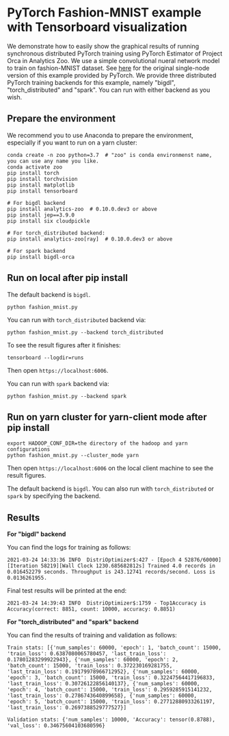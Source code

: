 # PyTorch Fashion-MNIST example with Tensorboard visualization
We demonstrate how to easily show the graphical results of running synchronous distributed PyTorch training using PyTorch Estimator of Project Orca in Analytics Zoo. We use a simple convolutional nueral network model to train on fashion-MNIST dataset. See [here](https://pytorch.org/tutorials/intermediate/tensorboard_tutorial.html) for the original single-node version of this example provided by PyTorch. We provide three distributed PyTorch training backends for this example, namely "bigdl", "torch_distributed" and "spark". You can run with either backend as you wish.

## Prepare the environment

We recommend you to use Anaconda to prepare the environment, especially if you want to run on a yarn cluster:

```
conda create -n zoo python=3.7  # "zoo" is conda environmenst name, you can use any name you like.
conda activate zoo
pip install torch
pip install torchvision
pip install matplotlib
pip install tensorboard

# For bigdl backend
pip install analytics-zoo  # 0.10.0.dev3 or above
pip install jep==3.9.0
pip install six cloudpickle

# For torch_distributed backend:
pip install analytics-zoo[ray]  # 0.10.0.dev3 or above

# For spark backend
pip install bigdl-orca
```

## Run on local after pip install

The default backend is `bigdl`.

```
python fashion_mnist.py
```

You can run with `torch_distributed` backend via:

```
python fashion_mnist.py --backend torch_distributed
```

To see the result figures after it finishes:

```
tensorboard --logdir=runs
```

Then open `https://localhost:6006`.

You can run with `spark` backend via:

```
python fashion_mnist.py --backend spark
```

## Run on yarn cluster for yarn-client mode after pip install

```
export HADOOP_CONF_DIR=the directory of the hadoop and yarn configurations
python fashion_mnist.py --cluster_mode yarn
```

Then open `https://localhost:6006` on the local client machine to see the result figures.

The default backend is `bigdl`. You can also run with `torch_distributed` or `spark` by specifying the backend.

## Results

**For "bigdl" backend**

You can find the logs for training as follows:

```
2021-03-24 14:33:36 INFO  DistriOptimizer$:427 - [Epoch 4 52876/60000][Iteration 58219][Wall Clock 1230.685682812s] Trained 4.0 records in 0.016452279 seconds. Throughput is 243.12741 records/second. Loss is 0.0136261955.
```

Final test results will be printed at the end:

```
2021-03-24 14:39:43 INFO  DistriOptimizer$:1759 - Top1Accuracy is Accuracy(correct: 8851, count: 10000, accuracy: 0.8851)
```

**For "torch_distributed" and "spark" backend**

You can find the results of training and validation as follows:

```
Train stats: [{'num_samples': 60000, 'epoch': 1, 'batch_count': 15000, 'train_loss': 0.6387080065780457, 'last_train_loss': 0.17801283299922943}, {'num_samples': 60000, 'epoch': 2, 'batch_count': 15000, 'train_loss': 0.372230169281755, 'last_train_loss': 0.19179978966712952}, {'num_samples': 60000, 'epoch': 3, 'batch_count': 15000, 'train_loss': 0.32247564417196833, 'last_train_loss': 0.30726122856140137}, {'num_samples': 60000, 'epoch': 4, 'batch_count': 15000, 'train_loss': 0.2959285915141232, 'last_train_loss': 0.2786743640899658}, {'num_samples': 60000, 'epoch': 5, 'batch_count': 15000, 'train_loss': 0.27712880933261197, 'last_train_loss': 0.2697388529777527}]

Validation stats: {'num_samples': 10000, 'Accuracy': tensor(0.8788), 'val_loss': 0.34675604103680596}
```

